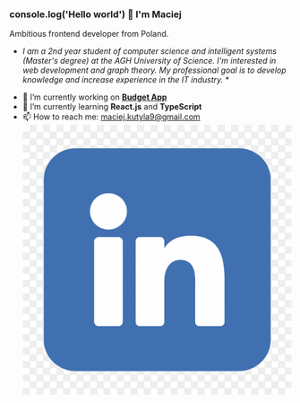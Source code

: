 ### console.log('Hello world') 👋 I'm Maciej 

Ambitious frontend developer from Poland.
* *I am a 2nd year student of computer science and intelligent systems (Master's degree) at the AGH University of Science. I'm interested in web development and graph theory. My professional goal is to develop knowledge and increase experience in the IT industry.* *
 
- 🔭 I’m currently working on **[Budget App](https://github.com/MaciejKutyla98/budget-app)**
- 🌱 I’m currently learning **React.js** and **TypeScript**
- 📫 How to reach me: [maciej.kutyla9@gmail.com](mailto:maciej.kutyla9@gmail.com)
[![LinkedIn](/linkedin.png)](https://www.linkedin.com/in/maciej-kuty%C5%82a-a891971a7/)

